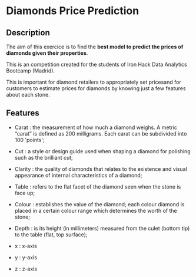 # Diamonds Price Prediction


## Description

The aim of this exercice is to find the **best model to predict the prices of diamonds given their properties**. 

This is an competition created for the students of Iron Hack Data Analytics Bootcamp (Madrid).

This is important for diamond retailers to appropriately set pricesand for customers to estimate prices for diamonds by knowing just a few features about each stone.

## Features

* Carat : the measurement of how much a diamond weighs. A metric “carat” is defined as 200 milligrams. Each carat can be subdivided into 100 'points';

* Cut : a style or design guide used when shaping a diamond for polishing such as the brilliant cut;

* Clarity : the quality of diamonds that relates to the existence and visual appearance of internal characteristics of a diamond;

* Table : refers to the flat facet of the diamond seen when the stone is face up;
 
* Colour : establishes the value of the diamond; each colour diamond is placed in a certain colour range which determines the worth of the stone;

* Depth : is its height (in millimeters) measured from the culet (bottom tip) to the table (flat, top surface);

* x : x-axis

* y : y-axis

* z : z-axis